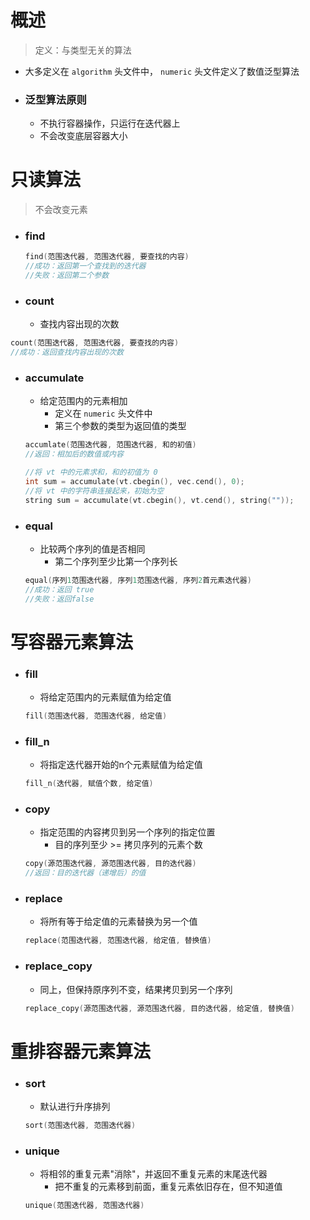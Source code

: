 # 概述
> 定义：与类型无关的算法
- 大多定义在 `algorithm` 头文件中， `numeric` 头文件定义了数值泛型算法
- ### 泛型算法原则
  - 不执行容器操作，只运行在迭代器上
  - 不会改变底层容器大小

# 只读算法
> 不会改变元素
- ### find
  ```c++
  find(范围迭代器, 范围迭代器, 要查找的内容)
  //成功：返回第一个查找到的迭代器
  //失败：返回第二个参数
  ```
- ### count
  - 查找内容出现的次数
```c++
count(范围迭代器, 范围迭代器, 要查找的内容)
//成功：返回查找内容出现的次数
```

- ### accumulate
  - 给定范围内的元素相加
    - 定义在 `numeric` 头文件中
    - 第三个参数的类型为返回值的类型
  ```c++
  accumlate(范围迭代器, 范围迭代器, 和的初值)
  //返回：相加后的数值或内容
  ```
  ```c++
  //将 vt 中的元素求和，和的初值为 0
  int sum = accumulate(vt.cbegin(), vec.cend(), 0);
  //将 vt 中的字符串连接起来，初始为空
  string sum = accumulate(vt.cbegin(), vt.cend(), string(""));
  ```

- ### equal
  - 比较两个序列的值是否相同
    - 第二个序列至少比第一个序列长
  ```c++
  equal(序列1范围迭代器, 序列1范围迭代器, 序列2首元素迭代器)
  //成功：返回 true
  //失败：返回false
  ```

# 写容器元素算法
- ### fill
  - 将给定范围内的元素赋值为给定值
  ```c++
  fill(范围迭代器, 范围迭代器, 给定值)
  ```
- ### fill_n
  - 将指定迭代器开始的n个元素赋值为给定值
  ```c++
  fill_n(迭代器, 赋值个数, 给定值)
  ```
- ### copy
  -  指定范围的内容拷贝到另一个序列的指定位置
     -  目的序列至少 >= 拷贝序列的元素个数
  ```c++
  copy(源范围迭代器, 源范围迭代器, 目的迭代器)
  //返回：目的迭代器（递增后）的值
  ```
- ### replace
  - 将所有等于给定值的元素替换为另一个值
  ```c++
  replace(范围迭代器, 范围迭代器, 给定值, 替换值)
  ```
- ### replace_copy
  - 同上，但保持原序列不变，结果拷贝到另一个序列
  ```c++
  replace_copy(源范围迭代器, 源范围迭代器, 目的迭代器, 给定值, 替换值)
  ```

# 重排容器元素算法
- ### sort
  - 默认进行升序排列
  ```c++
  sort(范围迭代器, 范围迭代器)
  ```
- ### unique
  - 将相邻的重复元素"消除"，并返回不重复元素的末尾迭代器
    - 把不重复的元素移到前面，重复元素依旧存在，但不知道值
  ```c++
  unique(范围迭代器, 范围迭代器)
  ```